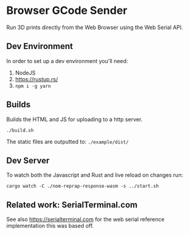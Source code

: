 # Browser GCode Sender

Run 3D prints directly from the Web Browser using the Web Serial API.

## Dev Environment

In order to set up a dev environment you'll need:

1. NodeJS
2. https://rustup.rs/
3. `npm i -g yarn`

## Builds

Builds the HTML and JS for uploading to a http server.

`./build.sh`

The static files are outputted to: `./example/dist/`

## Dev Server

To watch both the Javascript and Rust and live reload on changes run:

`cargo watch -C ./nom-reprap-response-wasm -s ../start.sh`

## Related work: SerialTerminal.com

See also https://serialterminal.com for the web serial reference implementation this was based off.
